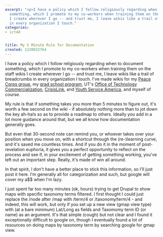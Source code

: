 ```yaml
---
excerpt: "<p>I have a policy which I follow religiously regarding when to document
  something, which I promote to my co-workers when training them on the staff wikis
  I create wherever I go -- and trust me, I leave wikis like a trail of breadcrumbs
  in every organization I touch."
categories:
- ict4d


title: My 5 Minute Rule for Documentation
created: 1220032764
---
```

<p>I have a policy which I follow religiously regarding when to document something, which I promote to my co-workers when training them on the staff wikis I create wherever I go -- and trust me, I leave wikis like a trail of breadcrumbs in every organization I touch. I've made wikis for my <a href="https://whagwan.org">Peace Corps group</a>, my <a href="https://www.joncamfield.com/blog/gwu.edu/~cistp">grad school program</a>, UT's <a href="https://www.otc.utexas.edu/">Office of Technology Commercialization</a>, <a href="https://crisislink.org">CrisisLink</a>, and <a href="https://www.ysa.org">Youth Service America</a>, and myself of course.</p>

<p>My rule is that if something takes you more than 5 minutes to figure out, it's worth a few second on the wiki - if absolutely nothing more than to jot down the key ah-ha!s so as to provide a roadmap to others.  Ideally you add in a lot more guidance around that, but we all know how documentation generally goes.</p>

<p>But even that 30-second note can remind you, or whoever takes over your position when you move on, with a shortcut through the (re-)learning curve, and it's saved me countless times.  And if you do it in the moment of post-revelation euphoria, it gives you a perfect opportunity to reflect on the process and see if, in your excitement of getting something working, you've left out an important step.  Really, it's made of win all around.</p>

<p>In that spirit, I don't have a better place to stick this information, so I'll just post it here.  I'm generally all for categorization and such, but google will cover my a$$ when I'm lazy.</p>

<p>I just spent far too many minutes (ok, hours) trying to get Drupal to show maps with specific taxonomy terms filtered.  I first thought I could just replace the /node after /map  with /term/4 or /taxonomy/term/4 - and indeed, this will work, but only if you set up a new view (gmap view type) with (at a bare minimum) Lat/Long as fields and Taxomomy term ID (or name) as an argument.  It's that simple (cough) but not clear and I found it exceptionally difficult to google on, though I eventually found a lot of resources on doing maps by taxonomy term by searching google for gmap view.</p>
